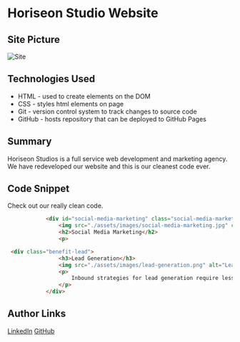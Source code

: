 # 

# Horiseon Studio Website 

## Site Picture
![Site](https://zdnet4.cbsistatic.com/hub/i/r/2019/12/03/e356637b-183e-49e5-b5f3-9122be9fd18b/resize/1200xauto/292fbe13e17d5f294f83850594e26e74/istock-827896866.jpg)

## Technologies Used
- HTML - used to create elements on the DOM
- CSS - styles html elements on page
- Git - version control system to track changes to source code
- GitHub - hosts repository that can be deployed to GitHub Pages

## Summary 
Horiseon Studios is a full service web development and marketing agency. 
We have redeveloped our website and this is our cleanest code ever. 

## Code Snippet

Check out our really clean code. 
```html
            <div id="social-media-marketing" class="social-media-marketing">
                <img src="./assets/images/social-media-marketing.jpg" class="float-left" alt="Social Media Marketing Image - People collaborating around a desk that is covered with social media logos." />
                <h2>Social Media Marketing</h2>
                <p>
```

```html
 <div class="benefit-lead">
                <h3>Lead Generation</h3>
                <img src="./assets/images/lead-generation.png" alt="Lead Generation Icon - a gear turning into dollar signs" />
                <p>
                    Inbound strategies for lead generation require less work for your business, bringing customers directly to your website.
                </p>
            </div>
```


## Author Links
[LinkedIn](https://www.linkedin.com/in/randhunt/)
[GitHub](https://github.com/Rand-Hunt)
